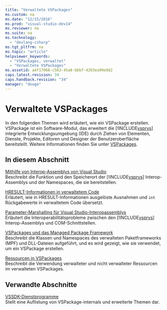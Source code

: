 ```yaml
---
title: "Verwaltete VSPackages"
ms.custom: na
ms.date: "12/15/2016"
ms.prod: "visual-studio-dev14"
ms.reviewer: na
ms.suite: na
ms.technology: 
  - "devlang-csharp"
ms.tgt_pltfrm: na
ms.topic: "article"
helpviewer_keywords: 
  - "VSPackages, verwaltet"
  - "Verwaltete VSPackages"
ms.assetid: a4f17068-c563-45a8-bbbf-4203ea99e9d2
caps.latest.revision: 34
caps.handback.revision: "34"
manager: "douge"
---
```

# Verwaltete VSPackages
In den folgenden Themen wird erläutert, wie ein VSPackage erstellen.  VSPackage ist ein Software\-Modul, das erweitert die [!INCLUDE[vsprvs](../assembler/masm/includes/vsprvs_md.md)] integrierte Entwicklungsumgebung \(IDE\) durch Ziehen von Elementen, Dienste, Projekte, Editoren und Designer der Benutzeroberfläche bereitstellt.  Weitere Informationen finden Sie unter [VSPackages](../Topic/VSPackages.md).  
  
## In diesem Abschnitt  
 [Mithilfe von Interop\-Assemblys von Visual Studio](../Topic/Using%20Visual%20Studio%20Interop%20Assemblies.md)  
 Beschreibt die Funktion und den Speicherort der [!INCLUDE[vsprvs](../assembler/masm/includes/vsprvs_md.md)] Interop\-Assemblys und der Namespaces, die sie bereitstellen.  
  
 [HRESULT\-Informationen in verwaltetem Code](../misc/hresult-information-in-managed-code.md)  
 Erläutert, wie in HRESULT\-Informationen ausgelöste Ausnahmen und `int` Rückgabewerte in verwaltetem Code übersetzt.  
  
 [Parameter\-Marshalling für Visual Studio\-Interopassemblys](../misc/visual-studio-interop-assembly-parameter-marshaling.md)  
 Erläutert die Interoperabilitätsprobleme zwischen den [!INCLUDE[vsprvs](../assembler/masm/includes/vsprvs_md.md)] Interop\-Assemblys und COM\-Schnittstellen.  
  
 [VSPackages und das Managed Package Framework](../misc/vspackages-and-the-managed-package-framework.md)  
 Beschreibt die Klassen und Namespaces des verwalteten Paketframeworks \(MPF\) und DLL\-Dateien aufgeführt, und es wird gezeigt, wie sie verwendet, um ein VSPackage erstellen.  
  
 [Ressourcen in VSPackages](../Topic/Resources%20in%20VSPackages.md)  
 Beschreibt die Verwendung verwalteter und nicht verwalteter Ressourcen im verwalteten VSPackages.  
  
## Verwandte Abschnitte  
 [VSSDK\-Dienstprogramme](../Topic/VSSDK%20Utilities.md)  
 Stellt eine Auflistung von VSPackage\-internals und erweiterte Themen dar.